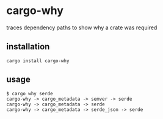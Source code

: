 # cargo-why

traces dependency paths to show why a crate was required

## installation

```
cargo install cargo-why
```

## usage

```
$ cargo why serde
cargo-why -> cargo_metadata -> semver -> serde
cargo-why -> cargo_metadata -> serde
cargo-why -> cargo_metadata -> serde_json -> serde
```
